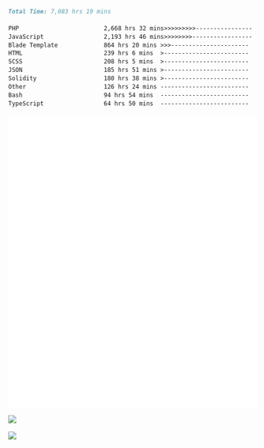 <!--START_SECTION:waka-->

```markdown
Total Time: 7,083 hrs 19 mins

PHP                        2,668 hrs 32 mins>>>>>>>>>----------------   37.01 %
JavaScript                 2,193 hrs 46 mins>>>>>>>>-----------------   30.43 %
Blade Template             864 hrs 20 mins >>>----------------------   11.99 %
HTML                       239 hrs 6 mins  >------------------------   03.32 %
SCSS                       208 hrs 5 mins  >------------------------   02.89 %
JSON                       185 hrs 51 mins >------------------------   02.58 %
Solidity                   180 hrs 38 mins >------------------------   02.51 %
Other                      126 hrs 24 mins -------------------------   01.75 %
Bash                       94 hrs 54 mins  -------------------------   01.32 %
TypeScript                 64 hrs 50 mins  -------------------------   00.90 %
```

<!--END_SECTION:waka-->

![](https://raw.githubusercontent.com/DrMaxis/github-stats-transparent/output/generated/overview.svg)
![](https://raw.githubusercontent.com/DrMaxis/github-stats-transparent/output/generated/languages.svg)

![](https://git-readme-stats-drmaxis-projects.vercel.app/api?username=drmaxis&show_icons=true&theme=outrun&count_private=true&show=reviews,discussions_started,discussions_answered,prs_merged,prs_merged_percentage&custom_title=2024%20Github%20Rank)
 
<a href="https://count.getloli.com/"><img src="https://count.getloli.com/get/@:maxis-the-alchemist?theme=rule34"></a>
<!-- https://count.getloli.com/get/@alchemist?theme=rule34 -->
<br>
